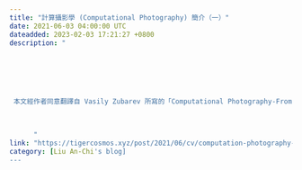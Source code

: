 ```yaml
---
title: "計算攝影學 (Computational Photography) 簡介（一）"
date: 2021-06-03 04:00:00 UTC
dateadded: 2023-02-03 17:21:27 +0800
description: "
    
      
      
        
        
           
 本文經作者同意翻譯自 Vasily Zubarev 所寫的「Computational Photography-From
        
      
    
      "
link: "https://tigercosmos.xyz/post/2021/06/cv/computation-photography-1/"
category: [Liu An-Chi's blog]
---
```

